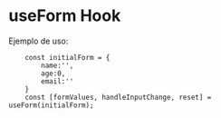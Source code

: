 # useForm Hook

Ejemplo de uso:

```
    const initialForm = {
        name:'',
        age:0,
        email:''
    }
    const [formValues, handleInputChange, reset] = useForm(initialForm);
```
